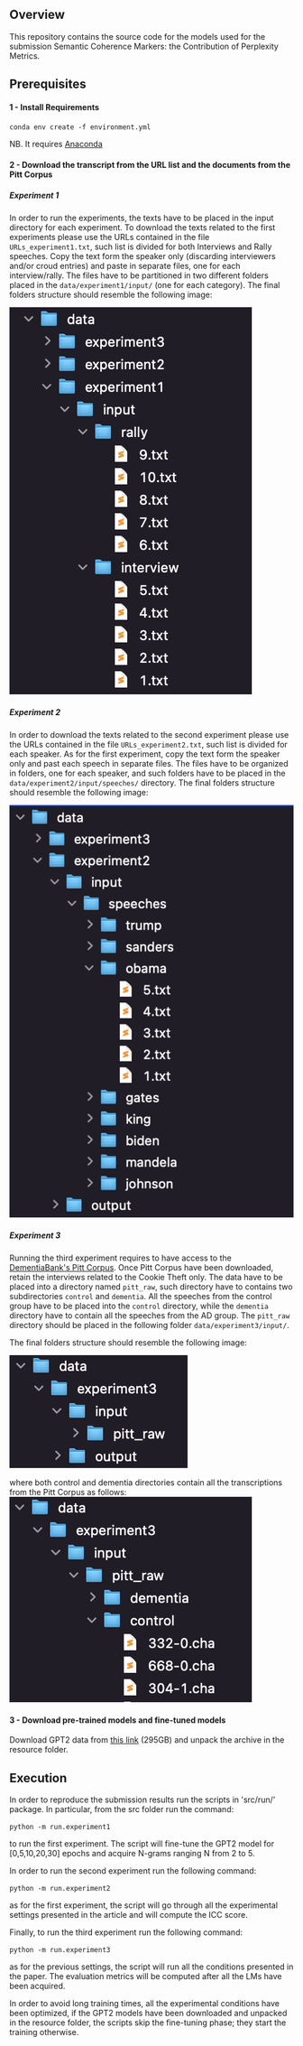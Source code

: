 ## Overview
This repository contains the source code for the models used for the submission Semantic Coherence Markers: the Contribution of Perplexity Metrics.

## Prerequisites
#### 1 - Install Requirements
```
conda env create -f environment.yml
```
NB. It requires [Anaconda](https://www.anaconda.com/distribution/)

#### 2 - Download the transcript from the URL list and the documents from the Pitt Corpus

##### Experiment 1
In order to run the experiments, the texts have to be placed in the input directory for each experiment.
To download the texts related to the first experiments please use the URLs contained in the file `URLs_experiment1.txt`, such list is divided for both Interviews and Rally speeches. Copy the text form the speaker only (discarding interviewers and/or croud entries) and paste in separate files, one for each interview/rally. The files have to be partitioned in two different folders placed in the `data/experiment1/input/` (one for each category).
The final folders structure should resemble the following image:

![Folders structure for the first experiment](misc/folders_experiment1.png)

##### Experiment 2
In order to download the texts related to the second experiment please use the URLs contained in the file `URLs_experiment2.txt`, such list is divided for each speaker. As for the first experiment, copy the text form the speaker only and past each speech in separate files. The files have to be organized in folders, one for each speaker, and such folders have to be placed in the `data/experiment2/input/speeches/` directory.
The final folders structure should resemble the following image:

![Folders structure for the second experiment](misc/folders_experiment2.png)

##### Experiment 3
Running the third experiment requires to have access to the [DementiaBank's Pitt Corpus](https://dementia.talkbank.org/access/English/Pitt.html).
Once Pitt Corpus have been downloaded, retain the interviews related to the Cookie Theft only. The data have to be placed into a directory named `pitt_raw`, such directory have to contains two subdirectories `control` and `dementia`. All the speeches from the control group have to be placed into the `control` directory, while the `dementia` directory have to contain all the speeches from the AD group. 
The `pitt_raw` directory should be placed in the following folder `data/experiment3/input/`.

The final folders structure should resemble the following image:

![Folders structure for the third experiment](misc/folders_experiment3.png)

where both control and dementia directories contain all the transcriptions from the Pitt Corpus as follows:
![Folders structure for the third experiment](misc/folders_experiment31.png)

#### 3 - Download pre-trained models and fine-tuned models
Download GPT2 data from [this link](https://drive.google.com/file/d/1YYMmFlwrNnuQSgUnDlteSrLopm82VyCo/view?usp=sharing) (295GB) and unpack the archive in the resource folder.

## Execution
In order to reproduce the submission results run the scripts in 'src/run/' package. In particular, from the src folder run the command:
```
python -m run.experiment1
```
to run the first experiment. The script will fine-tune the GPT2 model for [0,5,10,20,30] epochs and acquire N-grams ranging N from 2 to 5.

In order to run the second experiment run the following command:
```
python -m run.experiment2
```
as for the first experiment, the script will go through all the experimental settings presented in the article and will compute the ICC score.

Finally, to run the third experiment run the following command:
```
python -m run.experiment3
```
as for the previous settings, the script will run all the conditions presented in the paper. The evaluation metrics will be computed after all the LMs have been acquired.

In order to avoid long training times, all the experimental conditions have been optimized, if the GPT2 models have been downloaded and unpacked in the resource folder, the scripts skip the fine-tuning phase; they start the training otherwise.
